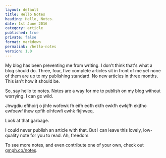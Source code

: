```yaml
---
layout: default
title: Hello Notes
heading: Hello, Notes.
date: 1st June 2016
category: article
published: true
private: false
format: markdown
permalink: /hello-notes
version: 1.0
---
```


My blog has been preventing me from writing. I don't think that's what a blog should do. Three, four, five complete articles sit in front of me yet none of them are up to my publishing standard. No new articles in three months. This isn't how it should be.

So, say hello to notes. Notes are a way for me to publish on my blog without worrying. I can go wild.

Jhwgdiu efihoirj o jihfe wofewk fh eifh eofh ekfh ewkfh ewkjfh ekjfho ewfoewf ihew qofih oihfewfi ewhk fkjhweq.

Look at that garbage.

I could never publish an article with that. But I can leave this lovely, low-quality note for you to read. Ah, freedom.

To see more notes, and even contribute one of your own, check out [gmph.co/notes](http://gmph.co/notes).
